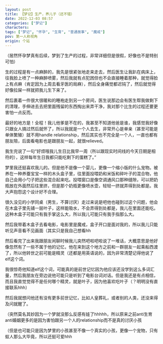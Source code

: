 ```yaml
---
layout: post
title: 【梦记】生产，养儿子（还不错）
date: 2022-12-03 08:57
categories: ["梦记"]
characters: 
tags: ["梦记", "怀孕", "生育", "普通故事", "魔戒"]
pov: 第一人称视角
origin: 个站
---
```


（居然怀孕梦真有后续，梦到了生产的过程，非常详细但是很假，好像也不是特别可怕）

生的过程是有一点麻醉的，我先是很紧张地走来走去，然后医生让我趴在病床上，往我脸上喷了一种麻醉喷雾，然后我就有点犯困但也不会直接睡着那种，就觉得脸上有点麻（肯定因为上周去看牙医的局麻），然后全身痛觉都迟钝了，然后就觉得好像拉屎一样就把我儿生下来了。

然后裹着一件很大很暖和的睡袍走到另一个房间，医生说那边会有医生帮我做剩下的清理，手伸进去去把里面残留的东西掏出来弄干净，我对那个比生的过程还要更害怕一点反而。

最好的地方是！全程！我儿他爹是不在的，我甚至不知道他爸是谁，我感觉我好像只跟女人搞过然后就怀了，所以我就是一个人去生，非常开心是单亲（甚至可能是单体繁殖）就不用handle relationship，然后其实也不完全是一个人，一直也都有朋友陪，后面看电影也是跟朋友一起，就很relieved。

我生完说了一句“好烦哦我儿生日比我早一周（所以跟现实时间线的今天日期是相符的），这样每年生日我都只能吃剩下的蛋糕了。”

梦里我还挺喜欢我儿的。但是他不是像一个婴儿，更像一个缩小版的什么宠物。被养在一种养蚕宝宝一样的木头盒子里，往里面投喂奶和米饭和碎叶子的混合物，他自己会用小勺子把这些混合起来吃。投喂窗口是像空调通风口那种缝隙，可以把奶瓶放在外面然后往里挤，但是那个奶瓶更像喷水壶，轻轻一挤就弄得到处都是。我大声抱怨这个设计好不合理。

很久没见的小学同桌（男生，不算讨厌）走过来说是吧他也碰到过这个问题，他会在木盒子里先铺一层叶子，这样能吸水，不会弄得到处都是，我儿在里面还能吃。这种木盒子可能只有我手掌这么大，所以我儿可能只有我手指那么大。

然后我带着木盒子去看电影，电影里是魔戒，盒子开口是面对我的，所以我儿只能听见声音看不见画面（其实只是我自己想看hh

然后看完了出来我跟朋友闲聊时候我儿突然吧啦吧啦说了一堆话，大概意思是他好像忽然有了一些不属于他的记忆，他在来到这个地方之前和一群朋友一起乘船西渡了，所以他转世之前可能是精灵（还都是用英语说的，因为非常清楚记得他说了elf这个词。

我很惊奇他知道elf这个词，可能真的是前世记忆因为他应该还没学到这么多词汇量，然后我朋友在旁边说他可能只是听到了电影台词对话。但是我还是有点相信，而且我直觉觉得不是任何哪个精灵，就是叶子，因为他喜欢吃叶子（？明明没有直接联系hhh）

然后我就想问他还有没有更多前世记忆，比如人皇葬礼，或者别的人类，还没来得及问就醒了。

（突然莫名其妙因为一个梦就没那么反感有娃了hhhhh，所以原来之前anti生育anti婚姻更多的是因为害怕跟另一个人的relationship而不是真的讨厌小孩

（但是也可能只是因为梦里的小孩甚至不像一个真实的小孩，更像一个宠物，只有蚁人那么大毕竟，所以还挺可爱hhh
